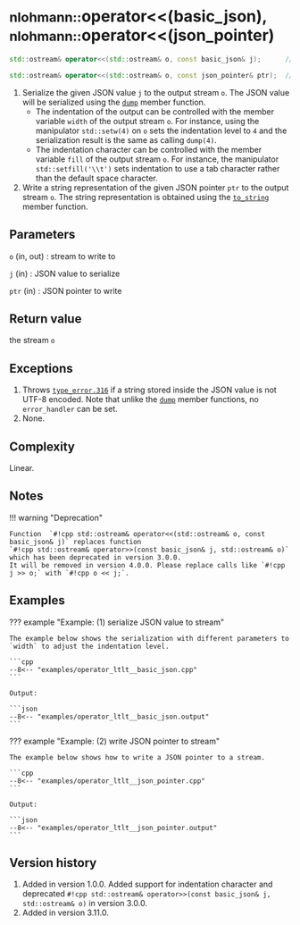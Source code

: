 # <small>nlohmann::</small>operator<<(basic_json), <small>nlohmann::</small>operator<<(json_pointer)

```cpp
std::ostream& operator<<(std::ostream& o, const basic_json& j);      // (1)

std::ostream& operator<<(std::ostream& o, const json_pointer& ptr);  // (2)
```

1. Serialize the given JSON value `j` to the output stream `o`. The JSON value will be serialized using the
   [`dump`](basic_json/dump.md) member function.
    - The indentation of the output can be controlled with the member variable `width` of the output stream `o`. For
      instance, using the manipulator `std::setw(4)` on `o` sets the indentation level to `4` and the serialization
      result is the same as calling `dump(4)`.
    - The indentation character can be controlled with the member variable `fill` of the output stream `o`.
      For instance, the manipulator `std::setfill('\\t')` sets indentation to use a tab character rather than the
      default space character.
2. Write a string representation of the given JSON pointer `ptr` to the output stream `o`. The string representation is
   obtained using the [`to_string`](json_pointer/to_string.md) member function.

## Parameters

`o` (in, out)
:   stream to write to

`j` (in)
:   JSON value to serialize

`ptr` (in)
:   JSON pointer to write

## Return value

the stream `o`

## Exceptions

1. Throws [`type_error.316`](../home/exceptions.md#jsonexceptiontype_error316) if a string stored inside the JSON
   value is not UTF-8 encoded. Note that unlike the [`dump`](basic_json/dump.md) member functions, no `error_handler`
   can be set.
2. None.

## Complexity

Linear.

## Notes

!!! warning "Deprecation"

    Function  `#!cpp std::ostream& operator<<(std::ostream& o, const basic_json& j)` replaces function
    `#!cpp std::ostream& operator>>(const basic_json& j, std::ostream& o)` which has been deprecated in version 3.0.0.
    It will be removed in version 4.0.0. Please replace calls like `#!cpp j >> o;` with `#!cpp o << j;`.

## Examples

??? example "Example: (1) serialize JSON value to stream"

    The example below shows the serialization with different parameters to `width` to adjust the indentation level.
    
    ```cpp
    --8<-- "examples/operator_ltlt__basic_json.cpp"
    ```
    
    Output:
    
    ```json
    --8<-- "examples/operator_ltlt__basic_json.output"
    ```

??? example "Example: (2) write JSON pointer to stream"

    The example below shows how to write a JSON pointer to a stream.
    
    ```cpp
    --8<-- "examples/operator_ltlt__json_pointer.cpp"
    ```
    
    Output:
    
    ```json
    --8<-- "examples/operator_ltlt__json_pointer.output"
    ```
## Version history

1. Added in version 1.0.0. Added support for indentation character and deprecated
   `#!cpp std::ostream& operator>>(const basic_json& j, std::ostream& o)` in version 3.0.0.
3. Added in version 3.11.0.
